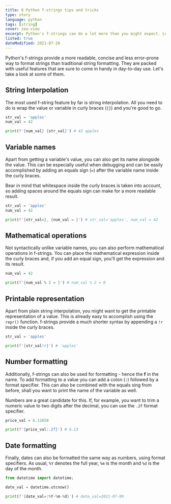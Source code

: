 ```yaml
---
title: 6 Python f-strings tips and tricks
type: story
language: python
tags: [string]
cover: sea-view
excerpt: Python's f-strings can do a lot more than you might expect. Learn a few useful tips and tricks in this quick guide.
listed: true
dateModified: 2021-07-20
---
```


Python's f-strings provide a more readable, concise and less error-prone way to format strings than traditional string formatting. They are packed with useful features that are sure to come in handy in day-to-day use. Let's take a look at some of them.

## String Interpolation

The most used f-string feature by far is string interpolation. All you need to do is wrap the value or variable in curly braces (`{}`) and you're good to go.

```py
str_val = 'apples'
num_val = 42

print(f'{num_val} {str_val}') # 42 apples
```

## Variable names

Apart from getting a variable's value, you can also get its name alongside the value. This can be especially useful when debugging and can be easily accomplished by adding an equals sign (`=`) after the variable name inside the curly braces.

Bear in mind that whitespace inside the curly braces is taken into account, so adding spaces around the equals sign can make for a more readable result.

```py
str_val = 'apples'
num_val = 42

print(f'{str_val=}, {num_val = }') # str_val='apples', num_val = 42
```

## Mathematical operations

Not syntactically unlike variable names, you can also perform mathematical operations in f-strings. You can place the mathematical expression inside the curly braces and, if you add an equal sign, you'll get the expression and its result.

```py
num_val = 42

print(f'{num_val % 2 = }') # num_val % 2 = 0
```

## Printable representation

Apart from plain string interpolation, you might want to get the printable representation of a value. This is already easy to accomplish using the `repr()` function. f-strings provide a much shorter syntax by appending a `!r` inside the curly braces.

```py
str_val = 'apples'

print(f'{str_val!r}') # 'apples'
```

## Number formatting

Additionally, f-strings can also be used for formatting - hence the **f** in the name. To add formatting to a value you can add a colon (`:`) followed by a format specifier. This can also be combined with the equals sing from before, shall you want to print the name of the variable as well.

Numbers are a great candidate for this. If, for example, you want to trim a numeric value to two digits after the decimal, you can use the `.2f` format specifier.

```py
price_val = 6.12658

print(f'{price_val:.2f}') # 6.13
```

## Date formatting

Finally, dates can also be formatted the same way as numbers, using format specifiers. As usual, `%Y` denotes the full year, `%m` is the month and `%d` is the day of the month.

```py
from datetime import datetime;

date_val = datetime.utcnow()

print(f'{date_val=:%Y-%m-%d}') # date_val=2021-07-09
```
